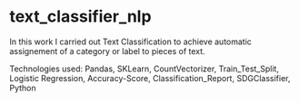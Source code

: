 # text_classifier_nlp

In this work I carried out Text Classification to achieve automatic assignement of a category or label to pieces of text.

Technologies used: Pandas, SKLearn, CountVectorizer, Train_Test_Split, Logistic Regression, Accuracy-Score, Classification_Report, SDGClassifier, Python
